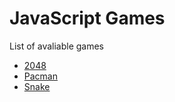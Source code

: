 # JavaScript Games

List of avaliable games
- [2048](/javascript-games/2048)
- [Pacman](/javascript-games/pacman)
- [Snake](/javascript-games/snake)
